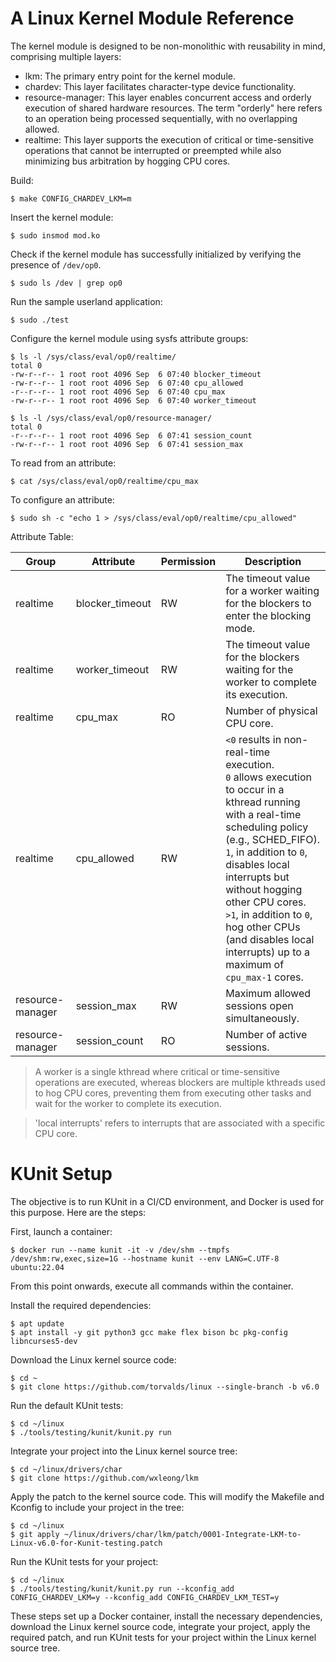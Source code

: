 # A Linux Kernel Module Reference

The kernel module is designed to be non-monolithic with reusability in mind, comprising multiple layers:
- lkm: The primary entry point for the kernel module.
- chardev: This layer facilitates character-type device functionality.
- resource-manager: This layer enables concurrent access and orderly execution of shared hardware resources. The term "orderly" here refers to an operation being processed sequentially, with no overlapping allowed.
- realtime: This layer supports the execution of critical or time-sensitive operations that cannot be interrupted or preempted while also minimizing bus arbitration by hogging CPU cores.

Build:
```
$ make CONFIG_CHARDEV_LKM=m
```

Insert the kernel module:
```
$ sudo insmod mod.ko
```

Check if the kernel module has successfully initialized by verifying the presence of `/dev/op0`.
```
$ sudo ls /dev | grep op0
```

Run the sample userland application:
```
$ sudo ./test
```

Configure the kernel module using sysfs attribute groups:
```
$ ls -l /sys/class/eval/op0/realtime/
total 0
-rw-r--r-- 1 root root 4096 Sep  6 07:40 blocker_timeout
-rw-r--r-- 1 root root 4096 Sep  6 07:40 cpu_allowed
-r--r--r-- 1 root root 4096 Sep  6 07:40 cpu_max
-rw-r--r-- 1 root root 4096 Sep  6 07:40 worker_timeout

$ ls -l /sys/class/eval/op0/resource-manager/
total 0
-r--r--r-- 1 root root 4096 Sep  6 07:41 session_count
-rw-r--r-- 1 root root 4096 Sep  6 07:41 session_max
```

To read from an attribute:
```
$ cat /sys/class/eval/op0/realtime/cpu_max
```

To configure an attribute:
```
$ sudo sh -c "echo 1 > /sys/class/eval/op0/realtime/cpu_allowed"
```

Attribute Table:

| Group | Attribute | Permission | Description |
| ----- | --------- | ---------- | ----------- |
| realtime | blocker_timeout | RW | The timeout value for a worker waiting for the blockers to enter the blocking mode.  |
| realtime | worker_timeout | RW | The timeout value for the blockers waiting for the worker to complete its execution.  |
| realtime | cpu_max | RO | Number of physical CPU core.  |
| realtime | cpu_allowed | RW | `<0` results in non-real-time execution.<br>`0` allows execution to occur in a kthread running with a real-time scheduling policy (e.g., SCHED_FIFO).<br>`1`, in addition to `0`, disables local interrupts but without hogging other CPU cores.<br>`>1`, in addition to `0`, hog other CPUs (and disables local interrupts) up to a maximum of `cpu_max-1` cores. |
| resource-manager | session_max | RW | Maximum allowed sessions open simultaneously. |
| resource-manager | session_count | RO | Number of active sessions. |
> A worker is a single kthread where critical or time-sensitive operations are executed, whereas blockers are multiple kthreads used to hog CPU cores, preventing them from executing other tasks and wait for the worker to complete its execution.

> 'local interrupts' refers to interrupts that are associated with a specific CPU core.

# KUnit Setup

The objective is to run KUnit in a CI/CD environment, and Docker is used for this purpose. Here are the steps:

First, launch a container:
```
$ docker run --name kunit -it -v /dev/shm --tmpfs /dev/shm:rw,exec,size=1G --hostname kunit --env LANG=C.UTF-8 ubuntu:22.04
```

From this point onwards, execute all commands within the container.

Install the required dependencies:
```
$ apt update
$ apt install -y git python3 gcc make flex bison bc pkg-config libncurses5-dev
```

Download the Linux kernel source code:
```
$ cd ~
$ git clone https://github.com/torvalds/linux --single-branch -b v6.0
```

Run the default KUnit tests:
```
$ cd ~/linux
$ ./tools/testing/kunit/kunit.py run
```

Integrate your project into the Linux kernel source tree:
```
$ cd ~/linux/drivers/char
$ git clone https://github.com/wxleong/lkm
```

Apply the patch to the kernel source code. This will modify the Makefile and Kconfig to include your project in the tree:
```
$ cd ~/linux
$ git apply ~/linux/drivers/char/lkm/patch/0001-Integrate-LKM-to-Linux-v6.0-for-Kunit-testing.patch
```

Run the KUnit tests for your project:
```
$ cd ~/linux
$ ./tools/testing/kunit/kunit.py run --kconfig_add CONFIG_CHARDEV_LKM=y --kconfig_add CONFIG_CHARDEV_LKM_TEST=y
```

These steps set up a Docker container, install the necessary dependencies, download the Linux kernel source code, integrate your project, apply the required patch, and run KUnit tests for your project within the Linux kernel source tree.
